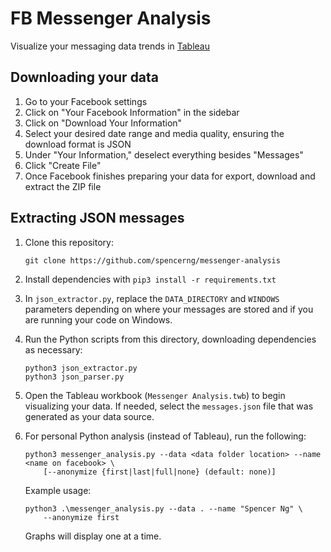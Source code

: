 # FB Messenger Analysis

Visualize your messaging data trends in [Tableau](https://www.tableau.com/)

## Downloading your data

1. Go to your Facebook settings
2. Click on "Your Facebook Information" in the sidebar
3. Click on "Download Your Information"
4. Select your desired date range and media quality, ensuring the download format is JSON
5. Under "Your Information," deselect everything besides "Messages"
6. Click "Create File"
7. Once Facebook finishes preparing your data for export, download and extract the ZIP file

## Extracting JSON messages

1. Clone this repository:
    ```
    git clone https://github.com/spencerng/messenger-analysis
    ```
2. Install dependencies with `pip3 install -r requirements.txt`
3. In `json_extractor.py`, replace the `DATA_DIRECTORY` and `WINDOWS` parameters depending on where your messages are stored and if you are running your code on Windows.
3. Run the Python scripts from this directory, downloading dependencies as necessary:
    ```
    python3 json_extractor.py
    python3 json_parser.py
    ```
4. Open the Tableau workbook (`Messenger Analysis.twb`) to begin visualizing your data. If needed, select the `messages.json` file that was generated as your data source.
5. For personal Python analysis (instead of Tableau), run the following:
    ```
    python3 messenger_analysis.py --data <data folder location> --name <name on facebook> \
        [--anonymize {first|last|full|none} (default: none)]
    ```

    Example usage:

    ```
    python3 .\messenger_analysis.py --data . --name "Spencer Ng" \
        --anonymize first
    ```

    Graphs will display one at a time.

